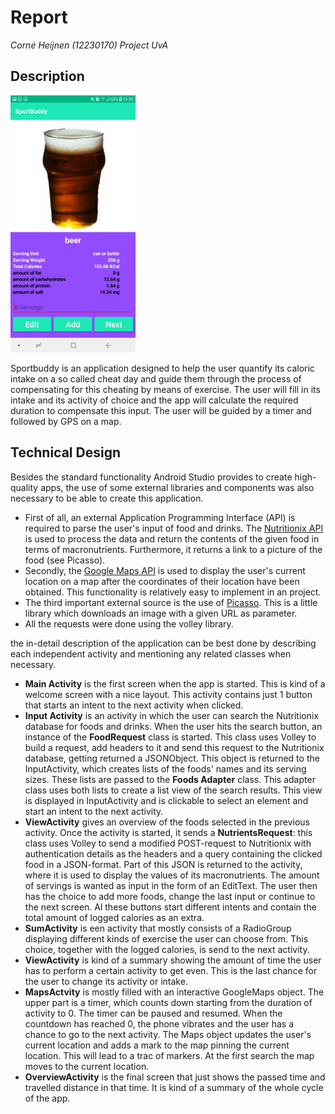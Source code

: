 # Report
*Corné Heijnen (12230170)*
*Project UvA*

## Description
<img src="https://github.com/corne12345/Sportbuddy/blob/master/doc/final/Screenshot_20190130-143841_SportBuddy.jpg" alt="drawing" width="200"/>

Sportbuddy is an application designed to help the user quantify its caloric intake on a so called cheat day and guide them through the process of compensating for this cheating by means of exercise. The user will fill in its intake and its activity of choice and the app will calculate the required duration to compensate this input. The user will be guided by a timer and followed by GPS on a map.

## Technical Design
Besides the standard functionality Android Studio provides to create high-quality apps, the use of some external libraries and components was also necessary to be able to create this application.

* First of all, an external Application Programming Interface (API) is required to parse the user's input of food and drinks. The [Nutritionix API](https://www.nutritionix.com/business/api) is used to process the data and return the contents of the given food in terms of macronutrients. Furthermore, it returns a link to a picture of the food (see Picasso).
* Secondly, the [Google Maps API](https://cloud.google.com/maps-platform/maps/?hl=nl) is used to display the user's current location on a map after the coordinates of their location have been obtained. This functionality is relatively easy to implement in an project.
* The third important external source is the use of [Picasso](http://square.github.io/picasso/). This is a little library which downloads an image with a given URL as parameter.
* All the requests were done using the volley library.

the in-detail description of the application can be best done by describing each independent activity and mentioning any related classes when necessary. 
* **Main Activity** is the first screen when the app is started. This is kind of a welcome screen with a nice layout. This activity contains just 1 button that starts an intent to the next activity when clicked.
* **Input Activity** is an activity in which the user can search the Nutritionix database for foods and drinks. When the user hits the search button, an instance of the **FoodRequest** class is started. This class uses Volley to build a request, add headers to it and send this request to the Nutritionix database, getting returned a JSONObject. 
This object is returned to the InputActivity, which creates lists of the foods' names and its serving sizes. These lists are passed to the **Foods Adapter** class. This adapter class uses both lists to create a list view of the search results. This view is displayed in InputActivity and is clickable to select an element and start an intent to the next activity.
* **ViewActivity** gives an overview of the foods selected in the previous activity. Once the activity is started, it sends a **NutrientsRequest**: this class uses Volley to send a modified POST-request to Nutritionix with authentication details as the headers and a query containing the clicked food in a JSON-format. Part of this JSON is returned to the activity, where it is used to display the values of its macronutrients. The amount of servings is wanted as input in the form of an EditText.
The user then has the choice to add more foods, change the last input or continue to the next screen. Al these buttons start different intents and contain the total amount of logged calories as an extra.
* **SumActivity** is een activity that mostly consists of a RadioGroup displaying different kinds of exercise the user can choose from. This choice, together with the logged calories, is send to the next activity.
* **ViewActivity** is kind of a summary showing the amount of time the user has to perform a certain activity to get even. This is the last chance for the user to change its activity or intake. 
* **MapsActvity** is mostly filled with an interactive GoogleMaps object. The upper part is a timer, which counts down starting from the duration of activity to 0. The timer can be paused and resumed. When the countdown has reached 0, the phone vibrates and the user has a chance to go to the next activity. The Maps object updates the user's current location and adds a mark to the map pinning the current location. This will lead to a trac of markers. At the first search the map moves to the current location.
* **OverviewActivity** is the final screen that just shows the passed time and travelled distance in that time. It is kind of a summary of the whole cycle of the app.
